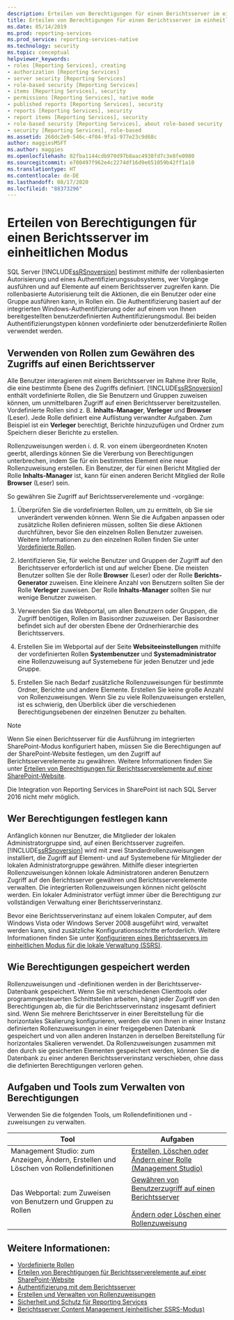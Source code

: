 ```yaml
---
description: Erteilen von Berechtigungen für einen Berichtsserver im einheitlichen Modus
title: Erteilen von Berechtigungen für einen Berichtsserver im einheitlichen Modus | Microsoft-Dokumentation
ms.date: 05/14/2019
ms.prod: reporting-services
ms.prod_service: reporting-services-native
ms.technology: security
ms.topic: conceptual
helpviewer_keywords:
- roles [Reporting Services], creating
- authorization [Reporting Services]
- server security [Reporting Services]
- role-based security [Reporting Services]
- items [Reporting Services], security
- permissions [Reporting Services], native mode
- published reports [Reporting Services], security
- reports [Reporting Services], security
- report items [Reporting Services], security
- role-based security [Reporting Services], about role-based security
- security [Reporting Services], role-based
ms.assetid: 260dc2e9-546c-4f04-9fa1-977e23c9d68c
author: maggiesMSFT
ms.author: maggies
ms.openlocfilehash: 82fba1144cdb970d97b8aac4938fd7c3e8fe0980
ms.sourcegitcommit: e700497f962e4c2274df16d9e651059b42ff1a10
ms.translationtype: HT
ms.contentlocale: de-DE
ms.lasthandoff: 08/17/2020
ms.locfileid: "88373296"
---
```

# <a name="grant-permissions-on-a-native-mode-report-server"></a>Erteilen von Berechtigungen für einen Berichtsserver im einheitlichen Modus
  SQL Server [!INCLUDE[ssRSnoversion](../../includes/ssrsnoversion-md.md)] bestimmt mithilfe der rollenbasierten Autorisierung und eines Authentifizierungssubsystems, wer Vorgänge ausführen und auf Elemente auf einem Berichtsserver zugreifen kann. Die rollenbasierte Autorisierung teilt die Aktionen, die ein Benutzer oder eine Gruppe ausführen kann, in Rollen ein. Die Authentifizierung basiert auf der integrierten Windows-Authentifizierung oder auf einem von Ihnen bereitgestellten benutzerdefinierten Authentifizierungsmodul. Bei beiden Authentifizierungstypen können vordefinierte oder benutzerdefinierte Rollen verwendet werden.
  
## <a name="use-roles-to-grant-report-server-access"></a>Verwenden von Rollen zum Gewähren des Zugriffs auf einen Berichtsserver
 Alle Benutzer interagieren mit einem Berichtsserver im Rahme ihrer Rolle, die eine bestimmte Ebene des Zugriffs definiert. [!INCLUDE[ssRSnoversion](../../includes/ssrsnoversion-md.md)] enthält vordefinierte Rollen, die Sie Benutzern und Gruppen zuweisen können, um unmittelbaren Zugriff auf einen Berichtsserver bereitzustellen. Vordefinierte Rollen sind z. B. **Inhalts-Manager**, **Verleger** und **Browser** (Leser). Jede Rolle definiert eine Auflistung verwandter Aufgaben. Zum Beispiel ist ein **Verleger** berechtigt, Berichte hinzuzufügen und Ordner zum Speichern dieser Berichte zu erstellen.
  
 Rollenzuweisungen werden i. d. R. von einem übergeordneten Knoten geerbt, allerdings können Sie die Vererbung von Berechtigungen unterbrechen, indem Sie für ein bestimmtes Element eine neue Rollenzuweisung erstellen. Ein Benutzer, der für einen Bericht Mitglied der Rolle **Inhalts-Manager** ist, kann für einen anderen Bericht Mitglied der Rolle **Browser** (Leser) sein.
  
 So gewähren Sie Zugriff auf Berichtsserverelemente und -vorgänge:
  
1. Überprüfen Sie die vordefinierten Rollen, um zu ermitteln, ob Sie sie unverändert verwenden können. Wenn Sie die Aufgaben anpassen oder zusätzliche Rollen definieren müssen, sollten Sie diese Aktionen durchführen, bevor Sie den einzelnen Rollen Benutzer zuweisen. Weitere Informationen zu den einzelnen Rollen finden Sie unter [Vordefinierte Rollen](../../reporting-services/security/role-definitions-predefined-roles.md).
  
1. Identifizieren Sie, für welche Benutzer und Gruppen der Zugriff auf den Berichtsserver erforderlich ist und auf welcher Ebene. Die meisten Benutzer sollten Sie der Rolle **Browser** (Leser) oder der Rolle **Berichts-Generator** zuweisen. Eine kleinere Anzahl von Benutzern sollten Sie der Rolle **Verleger** zuweisen. Der Rolle **Inhalts-Manager** sollten Sie nur wenige Benutzer zuweisen.
  
1. Verwenden Sie das Webportal, um allen Benutzern oder Gruppen, die Zugriff benötigen, Rollen im Basisordner zuzuweisen. Der Basisordner befindet sich auf der obersten Ebene der Ordnerhierarchie des Berichtsservers.
  
1. Erstellen Sie im Webportal auf der Seite **Websiteeinstellungen** mithilfe der vordefinierten Rollen **Systembenutzer** und **Systemadministrator** eine Rollenzuweisung auf Systemebene für jeden Benutzer und jede Gruppe.
  
1. Erstellen Sie nach Bedarf zusätzliche Rollenzuweisungen für bestimmte Ordner, Berichte und andere Elemente. Erstellen Sie keine große Anzahl von Rollenzuweisungen. Wenn Sie zu viele Rollenzuweisungen erstellen, ist es schwierig, den Überblick über die verschiedenen Berechtigungsebenen der einzelnen Benutzer zu behalten.
  
> [!NOTE]  
>  Wenn Sie einen Berichtsserver für die Ausführung im integrierten SharePoint-Modus konfiguriert haben, müssen Sie die Berechtigungen auf der SharePoint-Website festlegen, um den Zugriff auf Berichtsserverelemente zu gewähren. Weitere Informationen finden Sie unter [Erteilen von Berechtigungen für Berichtsserverelemente auf einer SharePoint-Website](../../reporting-services/security/granting-permissions-on-report-server-items-on-a-sharepoint-site.md).
> 
> Die Integration von Reporting Services in SharePoint ist nach SQL Server 2016 nicht mehr möglich.
  
## <a name="who-sets-permissions"></a>Wer Berechtigungen festlegen kann
 Anfänglich können nur Benutzer, die Mitglieder der lokalen Administratorgruppe sind, auf einen Berichtsserver zugreifen. [!INCLUDE[ssRSnoversion](../../includes/ssrsnoversion-md.md)] wird mit zwei Standardrollenzuweisungen installiert, die Zugriff auf Element- und auf Systemebene für Mitglieder der lokalen Administratorgruppe gewähren. Mithilfe dieser integrierten Rollenzuweisungen können lokale Administratoren anderen Benutzern Zugriff auf den Berichtsserver gewähren und Berichtsserverelemente verwalten. Die integrierten Rollenzuweisungen können nicht gelöscht werden. Ein lokaler Administrator verfügt immer über die Berechtigung zur vollständigen Verwaltung einer Berichtsserverinstanz.
 
 Bevor eine Berichtsserverinstanz auf einem lokalen Computer, auf dem Windows Vista oder Windows Server 2008 ausgeführt wird, verwaltet werden kann, sind zusätzliche Konfigurationsschritte erforderlich. Weitere Informationen finden Sie unter [Konfigurieren eines Berichtsservers im einheitlichen Modus für die lokale Verwaltung &#40;SSRS&#41;](../../reporting-services/report-server/configure-a-native-mode-report-server-for-local-administration-ssrs.md).
  
## <a name="how-permissions-are-stored"></a>Wie Berechtigungen gespeichert werden
 Rollenzuweisungen und -definitionen werden in der Berichtsserver-Datenbank gespeichert. Wenn Sie mit verschiedenen Clienttools oder programmgesteuerten Schnittstellen arbeiten, hängt jeder Zugriff von den Berechtigungen ab, die für die Berichtsserverinstanz insgesamt definiert sind. Wenn Sie mehrere Berichtsserver in einer Bereitstellung für die horizontales Skalierung konfigurieren, werden die von Ihnen in einer Instanz definierten Rollenzuweisungen in einer freigegebenen Datenbank gespeichert und von allen anderen Instanzen in derselben Bereitstellung für horizontales Skalieren verwendet. Da Rollenzuweisungen zusammen mit den durch sie gesicherten Elementen gespeichert werden, können Sie die Datenbank zu einer anderen Berichtsserverinstanz verschieben, ohne dass die definierten Berechtigungen verloren gehen.
  
## <a name="tasks-and-tools-for-managing-permissions"></a>Aufgaben und Tools zum Verwalten von Berechtigungen
 Verwenden Sie die folgenden Tools, um Rollendefinitionen und -zuweisungen zu verwalten.
  
|Tool|Aufgaben|  
|----------|-----------|  
|Management Studio: zum Anzeigen, Ändern, Erstellen und Löschen von Rollendefinitionen|[Erstellen, Löschen oder Ändern einer Rolle &#40;Management Studio&#41;](../../reporting-services/security/role-definitions-create-delete-or-modify.md)|  
|Das Webportal: zum Zuweisen von Benutzern und Gruppen zu Rollen|[Gewähren von Benutzerzugriff auf einen Berichtsserver](../../reporting-services/security/grant-user-access-to-a-report-server.md)<br /><br /> [Ändern oder Löschen einer Rollenzuweisung](../../reporting-services/security/role-assignments-modify-or-delete.md)|  
  
## <a name="see-also"></a>Weitere Informationen:
 - [Vordefinierte Rollen](../../reporting-services/security/role-definitions-predefined-roles.md)  
 - [Erteilen von Berechtigungen für Berichtsserverelemente auf einer SharePoint-Website](../../reporting-services/security/granting-permissions-on-report-server-items-on-a-sharepoint-site.md)  
 - [Authentifizierung mit dem Berichtsserver](../../reporting-services/security/authentication-with-the-report-server.md)  
 - [Erstellen und Verwalten von Rollenzuweisungen](../../reporting-services/security/create-and-manage-role-assignments.md)  
 - [Sicherheit und Schutz für Reporting Services](../../reporting-services/security/reporting-services-security-and-protection.md)  
 - [Berichtsserver Content Management &#40;einheitlicher SSRS-Modus&#41;](../../reporting-services/report-server/report-server-content-management-ssrs-native-mode.md)  
  
  
